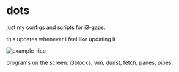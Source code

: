 # dots


just my configs and scripts for i3-gaps.

this updates whenever i feel like updating it

![example-rice](https://i.imgur.com/8VDXI9o.png)

programs on the screen:
i3blocks,
vim,
dunst,
fetch,
panes,
pipes.
